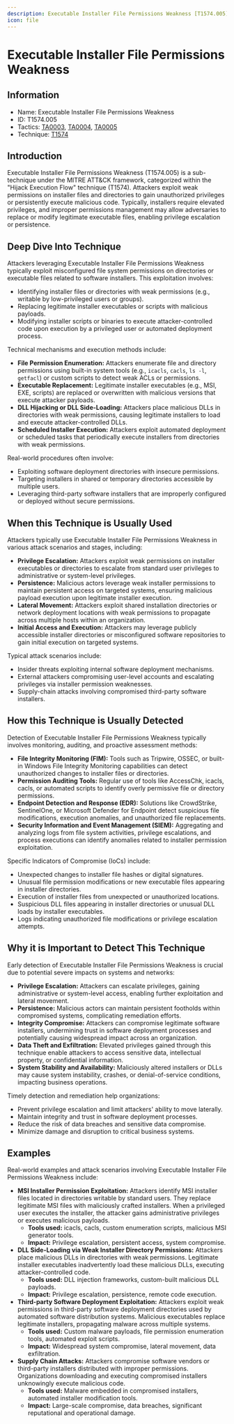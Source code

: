 ```yaml
---
description: Executable Installer File Permissions Weakness [T1574.005]
icon: file
---
```


# Executable Installer File Permissions Weakness

## Information

* Name: Executable Installer File Permissions Weakness
* ID: T1574.005
* Tactics: [TA0003](../../ta0003/), [TA0004](../../ta0004/), [TA0005](../)
* Technique: [T1574](./)

## Introduction

Executable Installer File Permissions Weakness (T1574.005) is a sub-technique under the MITRE ATT\&CK framework, categorized within the "Hijack Execution Flow" technique (T1574). Attackers exploit weak permissions on installer files and directories to gain unauthorized privileges or persistently execute malicious code. Typically, installers require elevated privileges, and improper permissions management may allow adversaries to replace or modify legitimate executable files, enabling privilege escalation or persistence.

## Deep Dive Into Technique

Attackers leveraging Executable Installer File Permissions Weakness typically exploit misconfigured file system permissions on directories or executable files related to software installers. This exploitation involves:

* Identifying installer files or directories with weak permissions (e.g., writable by low-privileged users or groups).
* Replacing legitimate installer executables or scripts with malicious payloads.
* Modifying installer scripts or binaries to execute attacker-controlled code upon execution by a privileged user or automated deployment process.

Technical mechanisms and execution methods include:

* **File Permission Enumeration:** Attackers enumerate file and directory permissions using built-in system tools (e.g., `icacls`, `cacls`, `ls -l`, `getfacl`) or custom scripts to detect weak ACLs or permissions.
* **Executable Replacement:** Legitimate installer executables (e.g., MSI, EXE, scripts) are replaced or overwritten with malicious versions that execute attacker payloads.
* **DLL Hijacking or DLL Side-Loading:** Attackers place malicious DLLs in directories with weak permissions, causing legitimate installers to load and execute attacker-controlled DLLs.
* **Scheduled Installer Execution:** Attackers exploit automated deployment or scheduled tasks that periodically execute installers from directories with weak permissions.

Real-world procedures often involve:

* Exploiting software deployment directories with insecure permissions.
* Targeting installers in shared or temporary directories accessible by multiple users.
* Leveraging third-party software installers that are improperly configured or deployed without secure permissions.

## When this Technique is Usually Used

Attackers typically use Executable Installer File Permissions Weakness in various attack scenarios and stages, including:

* **Privilege Escalation:** Attackers exploit weak permissions on installer executables or directories to escalate from standard user privileges to administrative or system-level privileges.
* **Persistence:** Malicious actors leverage weak installer permissions to maintain persistent access on targeted systems, ensuring malicious payload execution upon legitimate installer execution.
* **Lateral Movement:** Attackers exploit shared installation directories or network deployment locations with weak permissions to propagate across multiple hosts within an organization.
* **Initial Access and Execution:** Attackers may leverage publicly accessible installer directories or misconfigured software repositories to gain initial execution on targeted systems.

Typical attack scenarios include:

* Insider threats exploiting internal software deployment mechanisms.
* External attackers compromising user-level accounts and escalating privileges via installer permission weaknesses.
* Supply-chain attacks involving compromised third-party software installers.

## How this Technique is Usually Detected

Detection of Executable Installer File Permissions Weakness typically involves monitoring, auditing, and proactive assessment methods:

* **File Integrity Monitoring (FIM):** Tools such as Tripwire, OSSEC, or built-in Windows File Integrity Monitoring capabilities can detect unauthorized changes to installer files or directories.
* **Permission Auditing Tools:** Regular use of tools like AccessChk, icacls, cacls, or automated scripts to identify overly permissive file or directory permissions.
* **Endpoint Detection and Response (EDR):** Solutions like CrowdStrike, SentinelOne, or Microsoft Defender for Endpoint detect suspicious file modifications, execution anomalies, and unauthorized file replacements.
* **Security Information and Event Management (SIEM):** Aggregating and analyzing logs from file system activities, privilege escalations, and process executions can identify anomalies related to installer permission exploitation.

Specific Indicators of Compromise (IoCs) include:

* Unexpected changes to installer file hashes or digital signatures.
* Unusual file permission modifications or new executable files appearing in installer directories.
* Execution of installer files from unexpected or unauthorized locations.
* Suspicious DLL files appearing in installer directories or unusual DLL loads by installer executables.
* Logs indicating unauthorized file modifications or privilege escalation attempts.

## Why it is Important to Detect This Technique

Early detection of Executable Installer File Permissions Weakness is crucial due to potential severe impacts on systems and networks:

* **Privilege Escalation:** Attackers can escalate privileges, gaining administrative or system-level access, enabling further exploitation and lateral movement.
* **Persistence:** Malicious actors can maintain persistent footholds within compromised systems, complicating remediation efforts.
* **Integrity Compromise:** Attackers can compromise legitimate software installers, undermining trust in software deployment processes and potentially causing widespread impact across an organization.
* **Data Theft and Exfiltration:** Elevated privileges gained through this technique enable attackers to access sensitive data, intellectual property, or confidential information.
* **System Stability and Availability:** Maliciously altered installers or DLLs may cause system instability, crashes, or denial-of-service conditions, impacting business operations.

Timely detection and remediation help organizations:

* Prevent privilege escalation and limit attackers' ability to move laterally.
* Maintain integrity and trust in software deployment processes.
* Reduce the risk of data breaches and sensitive data compromise.
* Minimize damage and disruption to critical business systems.

## Examples

Real-world examples and attack scenarios involving Executable Installer File Permissions Weakness include:

* **MSI Installer Permission Exploitation:** Attackers identify MSI installer files located in directories writable by standard users. They replace legitimate MSI files with maliciously crafted installers. When a privileged user executes the installer, the attacker gains administrative privileges or executes malicious payloads.
  * **Tools used:** icacls, cacls, custom enumeration scripts, malicious MSI generator tools.
  * **Impact:** Privilege escalation, persistent access, system compromise.
* **DLL Side-Loading via Weak Installer Directory Permissions:** Attackers place malicious DLLs in directories with weak permissions. Legitimate installer executables inadvertently load these malicious DLLs, executing attacker-controlled code.
  * **Tools used:** DLL injection frameworks, custom-built malicious DLL payloads.
  * **Impact:** Privilege escalation, persistence, remote code execution.
* **Third-party Software Deployment Exploitation:** Attackers exploit weak permissions in third-party software deployment directories used by automated software distribution systems. Malicious executables replace legitimate installers, propagating malware across multiple systems.
  * **Tools used:** Custom malware payloads, file permission enumeration tools, automated exploit scripts.
  * **Impact:** Widespread system compromise, lateral movement, data exfiltration.
* **Supply Chain Attacks:** Attackers compromise software vendors or third-party installers distributed with improper permissions. Organizations downloading and executing compromised installers unknowingly execute malicious code.
  * **Tools used:** Malware embedded in compromised installers, automated installer modification tools.
  * **Impact:** Large-scale compromise, data breaches, significant reputational and operational damage.
